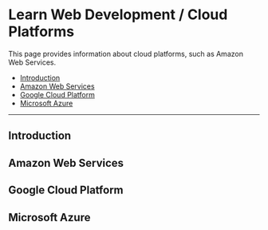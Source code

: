 # Learn Web Development / Cloud Platforms

This page provides information about cloud platforms, such as Amazon Web Services.

* [Introduction](#introduction)
* [Amazon Web Services](#amazon-web-services)
* [Google Cloud Platform](#google-cloud-platform)
* [Microsoft Azure](#microsoft-azure)

---

## Introduction ##

## Amazon Web Services ##

## Google Cloud Platform ##

## Microsoft Azure ##
